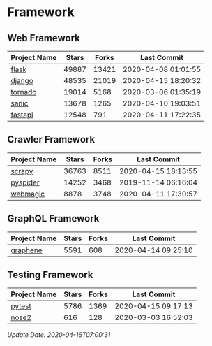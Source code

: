 # Framework

## Web Framework

| Project Name | Stars | Forks | Last Commit |
| ------------ | ----- | ----- | ----------- |
| [flask](https://github.com/pallets/flask) | 49887 | 13421 | 2020-04-08 01:01:55 |
| [django](https://github.com/django/django) | 48535 | 21019 | 2020-04-15 18:20:32 |
| [tornado](https://github.com/tornadoweb/tornado) | 19014 | 5168 | 2020-03-06 01:35:19 |
| [sanic](https://github.com/huge-success/sanic) | 13678 | 1265 | 2020-04-10 19:03:51 |
| [fastapi](https://github.com/tiangolo/fastapi) | 12548 | 791 | 2020-04-11 17:22:35 |

## Crawler Framework

| Project Name | Stars | Forks | Last Commit |
| ------------ | ----- | ----- | ----------- |
| [scrapy](https://github.com/scrapy/scrapy) | 36763 | 8511 | 2020-04-15 18:13:55 |
| [pyspider](https://github.com/binux/pyspider) | 14252 | 3468 | 2019-11-14 06:16:04 |
| [webmagic](https://github.com/code4craft/webmagic) | 8878 | 3748 | 2020-04-11 17:30:57 |

## GraphQL Framework

| Project Name | Stars | Forks | Last Commit |
| ------------ | ----- | ----- | ----------- |
| [graphene](https://github.com/graphql-python/graphene) | 5591 | 608 | 2020-04-14 09:25:10 |

## Testing Framework

| Project Name | Stars | Forks | Last Commit |
| ------------ | ----- | ----- | ----------- |
| [pytest](https://github.com/pytest-dev/pytest) | 5786 | 1369 | 2020-04-15 09:17:13 |
| [nose2](https://github.com/nose-devs/nose2) | 616 | 128 | 2020-03-03 16:52:03 |

*Update Date: 2020-04-16T07:00:31*